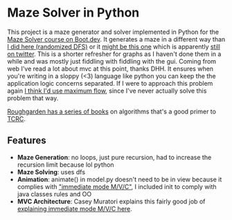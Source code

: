 # Maze Solver in Python

This project is a maze generator and solver implemented in Python for the [Maze Solver course on Boot.dev](https://www.boot.dev/courses/build-maze-solver-python). It generates a maze in a different way than [I did here (randomized DFS)](https://github.com/jakemckenzie/ShortestTradeRoute) or it [might be this one](https://github.com/jakemckenzie/traversing-on-the-cheap) which is apparently [still on twitter](https://x.com/granderojo/status/1001069704486703104). This is a shorter refresher for graphs as I haven't done them in a while and was mostly just fiddling with fiddling with the gui. Coming from web I've read a lot about mvc at this point, thanks DHH. It ensures when you're writing in a sloppy (<3) language like python you can keep the the application logic concerns separated. If I were to approach this problem again [I think I'd use maximum flow](https://youtu.be/dorq_YA6plQ?si=wh9nXvrhr8zGOoxj&t=858), since I've never actually solve this problem that way.

[Roughgarden has a series of books](https://timroughgarden.org/books.html) on algorithms that's a good primer to [TCRC](https://archive.org/details/introduction-to-algorithms-third-edition-2009). 

## Features

- **Maze Generation**: no loops, just pure recursion, had to increase the recursion limit because lol python
- **Maze Solving**: uses dfs
- **Animation**: animate() in model.py doesn't need to be in view because it complies with ["immediate mode M/V/C"](https://johno.se/book/immvc.html), I included init to comply with java classes rules and OO
- **MVC Architecture**: Casey Muratori explains this fairly good job of [explaining immediate mode M/V/C here](https://youtu.be/Z1qyvQsjK5Y?si=BCjF3VZ_dotFz9LB).
